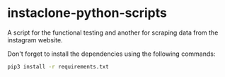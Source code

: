 # instaclone-python-scripts

A script for the functional testing and another for scraping data from the instagram website.

Don't forget to install the dependencies using the following commands:

```sh
pip3 install -r requirements.txt
```
